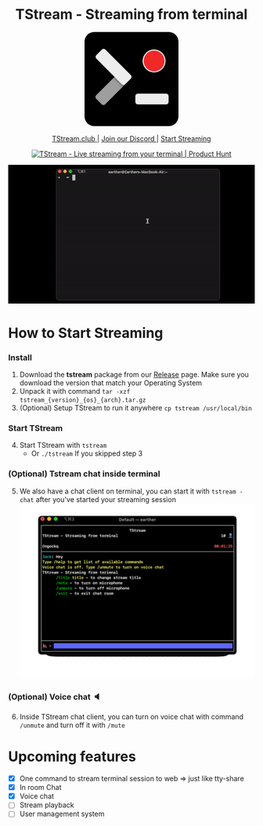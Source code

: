 
<h1 style="border-bottom:0" align="center">TStream - Streaming from terminal</h1>
<a href="https://tstream.club"><p align="center"><img style="border-radius:20px;" src="./client/public/android-chrome-192x192.png"/></p></a>

<p align="center">
<a href="https://tstream.club">TStream.club </a> | <a href="https://discord.gg/qATHjk6ady"> Join our Discord </a> | <a href="https://tstream.club/start-streaming">Start Streaming</a>
</p>

<p align="center"><a href="https://www.producthunt.com/posts/tstream?utm_source=badge-featured&utm_medium=badge&utm_souce=badge-tstream" target="_blank"><img src="https://api.producthunt.com/widgets/embed-image/v1/featured.svg?post_id=305917&theme=light" alt="TStream - Live streaming from your terminal | Product Hunt" style="width: 250px; height: 54px;" width="250" height="54" /></a></p>

![TStream](./client/public/demo.gif)

# How to Start Streaming

### Install
1. Download the __tstream__ package from our [Release](https://github.com/qnkhuat/tstream/releases) page. Make sure you download the version that match your Operating System
2. Unpack it with command `tar -xzf tstream_{version}_{os}_{arch}.tar.gz`
3. (Optional) Setup TStream to run it anywhere `cp tstream /usr/local/bin`

### Start TStream
4. Start TStream with `tstream`
    - Or `./tstream` If you skipped step 3

### (Optional) Tstream chat inside terminal
5. We also have a chat client on terminal, you can start it with `tstream -chat` after you've started your streaming session
![TStream chat](./client/public/chat.gif)

### (Optional) Voice chat 🔈
6. Inside TStream chat client, you can turn on voice chat with command `/unmute` and turn off it with `/mute`

# Upcoming features
- [x] One command to stream terminal session to web => just like tty-share
- [x] In room Chat
- [x] Voice chat
- [ ] Stream playback
- [ ] User management system
